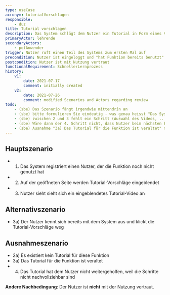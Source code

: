 ```yaml
---
type: useCase
acronym: tutorialVorschlagen
responsible: 
    - duz
title: Tutorial vorschlagen
description: Das System schlägt dem Nutzer ein Tutorial in Form eines Videos vor
primaryActor: lehrende
secondaryActors:
    - potAnwender
trigger: Nutzer ruft einen Teil des Systems zum ersten Mal auf
precondition: Nutzer ist eingeloggt und "hat Funktion bereits benutzt" flag steht auf "nein"
postcondition: Nutzer ist mit Nutzung vertraut
functionalRequirement: SchnellerLernprozess
history:
    v1:
        date: 2021-07-17
        comment: initially created
    v2:
        date: 2021-07-26
        comment: modified Scenarios and Actors regarding review
todo: 
    - (sbe) Das Szenario fängt irgendwie mittendrín an
    - (sbe) bitte formulieren Sie eindeutig - was genau heisst "Das System registriert einen Nutzer, ..."
    - (sbe) zwischen 2 und 3 fehlt ein Schritt (Auswahl des Videos, ...) 
    - (sbe) Wäre dann der 4. Schritt nicht, dass Nutzer beim nächsten Einloggen das Tutorial überspringt?
    - (sbe) Ausnahme "3a) Das Tutorial für die Funktion ist veraltet" müsste mit 3b nummeriert sein, 
---
```



## Hauptszenario

* 1) Das System registriert einen Nutzer, der die Funktion noch nicht genutzt hat
* 2) Auf der geöffneten Seite werden Tutorial-Vorschläge eingeblendet
* 3) Nutzer sieht sieht sich ein eingeblendetes Tutorial-Video an

## Alternativszenario

* 3a) Der Nutzer kennt sich bereits mit dem System aus und klickt die Tutorial-Vorschläge weg

## Ausnahmeszenario 

* 2a) Es existiert kein Tutorial für diese Funktion
* 3a) Das Tutorial für die Funktion ist veraltet
* 4) Das Tutorial hat dem Nutzer nicht weitergeholfen, weil die Schritte nicht nachvollziehbar sind

**Andere Nachbedingung**: Der Nutzer ist **nicht** mit der Nutzung vertraut.